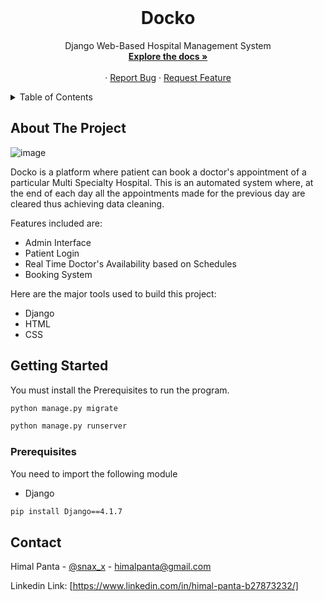 <br />
<div align="center">
 
  <h1 align="center">Docko</h1>

  <p align="center">
    Django Web-Based Hospital Management System
    <br />
    <a href="https://github.com/5nax/Envision-AI"><strong>Explore the docs »</strong></a>
    <br />
    <br />
    ·
    <a href="https://github.com/5nax/Envision-AI/issues">Report Bug</a>
    ·
    <a href="https://github.com/5nax/Envision-AI/issues">Request Feature</a>
  </p>
</div>

<details>
  <summary>Table of Contents</summary>
  <ol>
    <li>
      <a href="#about-the-project">About The Project</a>
      <ul>
        <li><a href="#built-with">Built With</a></li>
      </ul>
    </li>
    <li>
      <a href="#getting-started">Getting Started</a>
      <ul>
        <li><a href="#prerequisites">Prerequisites</a></li>
      </ul>
    </li>
    <li><a href="#contact">Contact</a></li>
  </ol>
</details>

## About The Project

![image](https://user-images.githubusercontent.com/97379931/225304945-ab4e4457-ee42-4e6a-ab00-cd40f99d492a.png)


Docko is a platform where patient can book a doctor's appointment of a particular Multi Specialty Hospital. This is an automated system where, at the end of each day all the appointments made for the previous day are cleared thus achieving data cleaning.


Features included are:
* Admin Interface
* Patient Login
* Real Time Doctor's Availability based on Schedules
* Booking System


Here are the major tools used to build this project:

* Django
* HTML
* CSS



## Getting Started

You must install the Prerequisites to run the program.
```sh
python manage.py migrate
```
```sh
python manage.py runserver
```

### Prerequisites

You need to import the following module

* Django
```sh
pip install Django==4.1.7
```

<!-- CONTACT -->
## Contact

Himal Panta - [@snax_x](https://www.instagram.com/snax_smh/) - himalpanta@gmail.com

Linkedin Link: [https://www.linkedin.com/in/himal-panta-b27873232/]


<!-- MARKDOWN LINKS & IMAGES -->
<!-- https://www.markdownguide.org/basic-syntax/#reference-style-links -->
[contributors-shield]: https://img.shields.io/github/contributors/othneildrew/Best-README-Template.svg?style=for-the-badge

[forks-shield]: https://img.shields.io/github/forks/othneildrew/Best-README-Template.svg?style=for-the-badge

[stars-shield]: https://img.shields.io/github/stars/othneildrew/Best-README-Template.svg?style=for-the-badge

[issues-shield]: https://img.shields.io/github/issues/othneildrew/Best-README-Template.svg?style=for-the-badge

[linkedin-shield]: https://img.shields.io/badge/-LinkedIn-black.svg?style=for-the-badge&logo=linkedin&colorB=555

